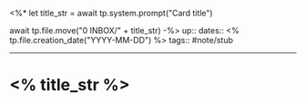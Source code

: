 <%*
let title_str = await tp.system.prompt("Card title")

await tp.file.move("0 INBOX/" + title_str)
-%>
up:: 
dates:: <% tp.file.creation_date("YYYY-MM-DD") %>
tags:: #note/stub

---

# <% title_str %>

